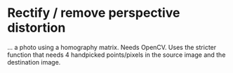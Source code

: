 # Rectify / remove perspective distortion
... a photo using a homography matrix. Needs OpenCV.
Uses the stricter function that needs 4 handpicked points/pixels in the source image and the destination image.
